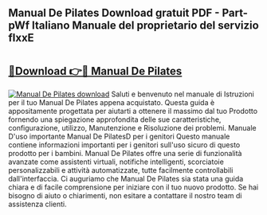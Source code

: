 ## Manual De Pilates Download gratuit PDF - Part-pWf Italiano Manuale del proprietario del servizio fIxxE

# <h2><a href="http://dff88xt.blite.top/?on=Manual+De+Pilates">🔗Download 👉🔴 Manual De Pilates</a></h2>

[![Manual De Pilates download](https://i.imgur.com/lujVjoI.png)](http://dff88xt.blite.top/?on=Manual+De+Pilates)
Saluti e benvenuto nel manuale di Istruzioni per il tuo Manual De Pilates appena acquistato. Questa guida è appositamente progettata per aiutarti a ottenere il massimo dal tuo Prodotto fornendo una spiegazione approfondita delle sue caratteristiche, configurazione, utilizzo, Manutenzione e Risoluzione dei problemi. Manuale D'uso importante Manual De PilatesD per i genitori Questo manuale contiene informazioni importanti per i genitori sull'uso sicuro di questo prodotto per i bambini. Manual De Pilates offre una serie di funzionalità avanzate come assistenti virtuali, notifiche intelligenti, scorciatoie personalizzabili e attività automatizzate, tutte facilmente controllabili dall'interfaccia. Ci auguriamo che Manual De Pilates sia stata una guida chiara e di facile comprensione per iniziare con il tuo nuovo prodotto. Se hai bisogno di aiuto o chiarimenti, non esitare a contattare il nostro team di assistenza clienti.
